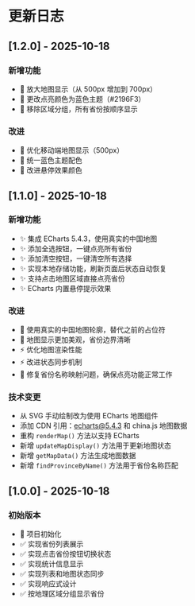 # 更新日志

## [1.2.0] - 2025-10-18

### 新增功能
- 🎨 放大地图显示（从 500px 增加到 700px）
- 🎨 更改点亮颜色为蓝色主题（#2196F3）
- 🎨 移除区域分组，所有省份按顺序显示

### 改进
- 📱 优化移动端地图显示（500px）
- 🎨 统一蓝色主题配色
- 🎨 改进悬停效果颜色

## [1.1.0] - 2025-10-18

### 新增功能
- ✨ 集成 ECharts 5.4.3，使用真实的中国地图
- ✨ 添加全选按钮，一键点亮所有省份
- ✨ 添加清空按钮，一键清空所有选择
- ✨ 实现本地存储功能，刷新页面后状态自动恢复
- ✨ 支持点击地图区域直接点亮省份
- ✨ ECharts 内置悬停提示效果

### 改进
- 🎨 使用真实的中国地图轮廓，替代之前的占位符
- 🎨 地图显示更加美观，省份边界清晰
- ⚡ 优化地图渲染性能
- ⚡ 改进状态同步机制
- 🔧 修复省份名称映射问题，确保点亮功能正常工作

### 技术变更
- 从 SVG 手动绘制改为使用 ECharts 地图组件
- 添加 CDN 引用：echarts@5.4.3 和 china.js 地图数据
- 重构 `renderMap()` 方法以支持 ECharts
- 新增 `updateMapDisplay()` 方法用于更新地图状态
- 新增 `getMapData()` 方法生成地图数据
- 新增 `findProvinceByName()` 方法用于省份名称匹配

## [1.0.0] - 2025-10-18

### 初始版本
- 🎉 项目初始化
- ✅ 实现省份列表展示
- ✅ 实现点击省份按钮切换状态
- ✅ 实现统计信息显示
- ✅ 实现列表和地图状态同步
- ✅ 实现响应式设计
- ✅ 按地理区域分组显示省份
